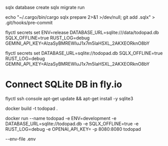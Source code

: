 sqlx database create
sqlx migrate run

echo "~/.cargo/bin/cargo sqlx prepare 2>&1 >/dev/null; git add .sqlx" > .git/hooks/pre-commit

flyctl secrets set ENV=release DATABASE_URL=sqlite:///data/todopad.db SQLX_OFFLINE=true RUST_LOG=debug GEMINI_API_KEY=AIzaSyBMREWluJ1x7m5IaHSXL_2AKXEORknO8bY

flyctl secrets set DATABASE_URL=sqlite://todopad.db SQLX_OFFLINE=true RUST_LOG=debug GEMINI_API_KEY=AIzaSyBMREWluJ1x7m5IaHSXL_2AKXEORknO8bY


# Connect SQLite DB in fly.io
flyctl ssh console
apt-get update && apt-get install -y sqlite3

docker build -t todopad .

docker run --name todopad -e ENV=development -e DATABASE_URL=sqlite://todopad.db -e SQLX_OFFLINE=true -e RUST_LOG=debug -e OPENAI_API_KEY=<key> -p 8080:8080 todopad


--env-file .env

